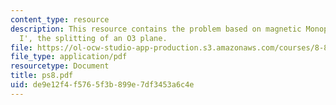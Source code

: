 ```yaml
---
content_type: resource
description: This resource contains the problem based on magnetic Monopoles in Type
  I', the splitting of an O3 plane.
file: https://ol-ocw-studio-app-production.s3.amazonaws.com/courses/8-871-selected-topics-in-theoretical-particle-physics-branes-and-gauge-theory-dynamics-fall-2004/de9e12f4f5765f3b899e7df3453a6c4e_ps8.pdf
file_type: application/pdf
resourcetype: Document
title: ps8.pdf
uid: de9e12f4-f576-5f3b-899e-7df3453a6c4e
---
```

